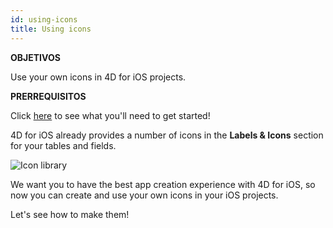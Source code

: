 ```yaml
---
id: using-icons
title: Using icons
---
```


<div class = "objectives"> 

**OBJETIVOS**

Use your own icons in 4D for iOS projects.</div> <div class = "prerequisites"> 

**PRERREQUISITOS**

Click [here](prerequisites.html) to see what you'll need to get started!</div> 

4D for iOS already provides a number of icons in the **Labels & Icons** section for your tables and fields.

![Icon library](assets/en/custom-icons/icon-library.png)

We want you to have the best app creation experience with 4D for iOS, so now you can create and use your own icons in your iOS projects.

Let's see how to make them!
